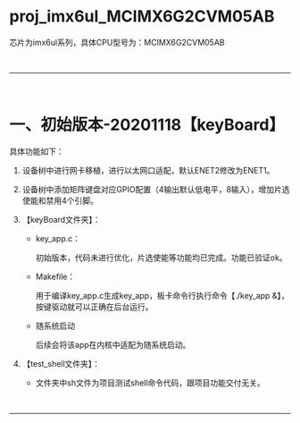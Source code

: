 # proj_imx6ul_MCIMX6G2CVM05AB
芯片为imx6ul系列，具体CPU型号为：MCIMX6G2CVM05AB



<br>

---

<br>



# 一、初始版本-20201118【keyBoard】

具体功能如下：

1. 设备树中进行网卡移植，进行以太网口适配，默认ENET2修改为ENET1。

2. 设备树中添加矩阵键盘对应GPIO配置（4输出默认低电平，8输入），增加片选使能和禁用4个引脚。

3. 【keyBoard文件夹】：

   * key_app.c：

     初始版本，代码未进行优化，片选使能等功能均已完成。功能已验证ok。

   * Makefile：

     用于编译key_app.c生成key_app，板卡命令行执行命令【./key_app &】，按键驱动就可以正确在后台运行。

   * 随系统启动
     
     后续会将该app在内核中适配为随系统启动。

4. 【test_shell文件夹】：

   * 文件夹中sh文件为项目测试shell命令代码，跟项目功能交付无关。



<br>

---

<br>









